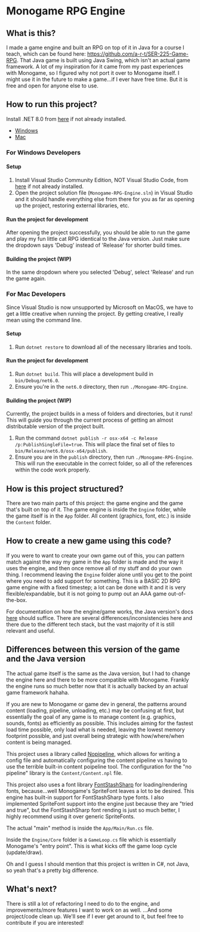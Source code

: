 # Monogame RPG Engine

## What is this?

I made a game engine and built an RPG on top of it in Java for a course I teach, which can be found here: https://github.com/a-r-t/SER-225-Game-RPG.
That Java game is built using Java Swing, which isn't an actual game framework.
A lot of my inspiration for it came from my past experiences with Monogame, so I figured why not port it over to Monogame itself.
I might use it in the future to make a game...if I ever have free time.
But it is free and open for anyone else to use.

## How to run this project?

Install .NET 8.0 from [here](https://dotnet.microsoft.com/en-us/download) if not already installed.

* [Windows](#for-windows-developers)
* [Mac](#for-mac-developers)

### For Windows Developers

#### Setup

1. Install Visual Studio Community Edition, NOT Visual Studio Code, from [here](https://visualstudio.microsoft.com/vs/) if not already installed.
2. Open the project solution file (`Monogame-RPG-Engine.sln`) in Visual Studio and it should handle everything else from there for you as far as opening up the project, restoring external libraries, etc.

#### Run the project for development

After opening the project successfully, you should be able to run the game and play my fun little cat RPG identical to the Java version. Just make sure the dropdown says 'Debug' instead of 'Release' for shorter build times.

#### Building the project (WIP)

In the same dropdown where you selected 'Debug', select 'Release' and run the game again.

### For Mac Developers

Since Visual Studio is now unsupported by Microsoft on MacOS, we have to get a little creative when running the project. By getting creative, I really mean using the command line.

#### Setup

1. Run `dotnet restore` to download all of the necessary libraries and tools.

#### Run the project for development

1. Run `dotnet build`. This will place a development build in `bin/Debug/net6.0`.
2. Ensure you're in the `net6.0` directory, then run `./Monogame-RPG-Engine`.

#### Building the project (WIP)

Currently, the project builds in a mess of folders and directories, but it runs! This will guide you through the current process of getting an almost distributable version of the project built.

1. Run the command `dotnet publish -r osx-x64 -c Release /p:PublishSingleFile=true`. This will place the final set of files to `bin/Release/net6.0/osx-x64/publish`.
2. Ensure you are in the `publish` directory, then run `./Monogame-RPG-Engine`. This will run the executable in the correct folder, so all of the references within the code work properly.

## How is this project structured?

There are two main parts of this project: the game engine and the game that's built on top of it.
The game engine is inside the `Engine` folder, while the game itself is in the `App` folder.
All content (graphics, font, etc.) is inside the `Content` folder.

## How to create a new game using this code?

If you were to want to create your own game out of this, you can pattern match against the way my game in the `App` folder is made and the way it uses the engine,
and then once remove all of my stuff and do your own thing.
I recommend leaving the `Engine` folder alone until you get to the point where you need to add support for something.
This is a BASIC 2D RPG game engine with a fixed timestep; a lot can be done with it and it is very flexible/expandable, but it is not going to pump out an AAA game out-of-the-box.

For documentation on how the engine/game works, the Java version's docs [here](https://a-r-t.github.io/SER-225-Game-RPG/) should suffice.
There are several differences/inconsistencies here and there due to the different tech stack, but the vast majority of it is still relevant and useful.

## Differences between this version of the game and the Java version

The actual game itself is the same as the Java version, but I had to change the engine here and there to be more compatible with Monogame.
Frankly the engine runs so much better now that it is actually backed by an actual game framework hahaha.

If you are new to Monogame or game dev in general, the patterns around content (loading, pipeline, unloading, etc.) may be confusing at first, but essentially the goal of any game is to manage content (e.g. graphics, sounds, fonts) as efficiently as possible.
This includes aiming for the fastest load time possible, only load what is needed, leaving the lowest memory footprint possible, and just overall being strategic with how/where/when content is being managed.

This project uses a library called [Nopipeline](https://github.com/Martenfur/Nopipeline), which allows for writing a config file and automatically configuring the content pipeline vs having to use the terrible built-in content poipeline tool.
The configuration for the "no pipeline" library is the `Content/Content.npl` file.

This project also uses a font library [FontStashSharp](https://github.com/FontStashSharp/FontStashSharp) for loading/rendering fonts, because...well Monogame's SpriteFont leaves a lot to be desired.
This engine has built-in support for FontStashSharp type fonts.
I also implemented SpriteFont support into the engine just because they are "tried and true", but the FontStashSharp font rending is just so much better, I highly recommend using it over generic SpriteFonts.

The actual "main" method is inside the `App/Main/Run.cs` file.

Inside the `Engine/Core` folder is a `GameLoop.cs` file which is essentially Monogame's "entry point".
This is what kicks off the game loop cycle (update/draw).

Oh and I guess I should mention that this project is written in C#, not Java, so yeah that's a pretty big difference.

## What's next?

There is still a lot of refactoring I need to do to the engine, and improvements/more features I want to work on as well.
...And some project/code clean up.
We'll see if I ever get around to it, but feel free to contribute if you are interested!
